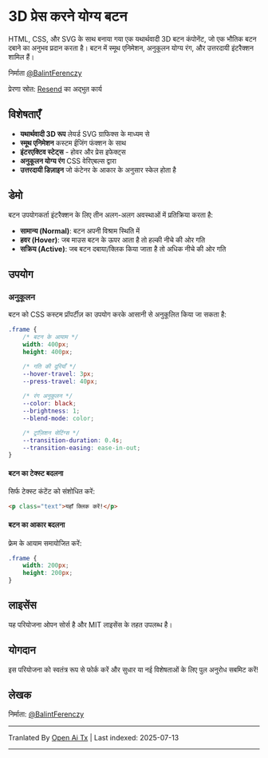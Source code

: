 # 3D प्रेस करने योग्य बटन

HTML, CSS, और SVG के साथ बनाया गया एक यथार्थवादी 3D बटन कंपोनेंट, जो एक भौतिक बटन दबाने का अनुभव प्रदान करता है। बटन में स्मूथ एनिमेशन, अनुकूलन योग्य रंग, और उत्तरदायी इंटरैक्शन शामिल हैं।

निर्माता [@BalintFerenczy](https://x.com/BalintFerenczy)

प्रेरणा स्रोत: [Resend](https://resend.com/) का अद्भुत कार्य

## विशेषताएँ

- **यथार्थवादी 3D रूप** लेयर्ड SVG ग्राफिक्स के माध्यम से
- **स्मूथ एनिमेशन** कस्टम ईजिंग फंक्शन के साथ
- **इंटरएक्टिव स्टेट्स** - होवर और प्रेस इफेक्ट्स
- **अनुकूलन योग्य रंग** CSS वेरिएबल्स द्वारा
- **उत्तरदायी डिज़ाइन** जो कंटेनर के आकार के अनुसार स्केल होता है

## डेमो
बटन उपयोगकर्ता इंटरैक्शन के लिए तीन अलग-अलग अवस्थाओं में प्रतिक्रिया करता है:
- **सामान्य (Normal)**: बटन अपनी विश्राम स्थिति में
- **हवर (Hover)**: जब माउस बटन के ऊपर आता है तो हल्की नीचे की ओर गति
- **सक्रिय (Active)**: जब बटन दबाया/क्लिक किया जाता है तो अधिक नीचे की ओर गति

## उपयोग

### अनुकूलन

बटन को CSS कस्टम प्रॉपर्टीज़ का उपयोग करके आसानी से अनुकूलित किया जा सकता है:

```css
.frame {
    /* बटन के आयाम */
    width: 400px; 
    height: 400px; 

    /* गति की दूरियाँ */
    --hover-travel: 3px;
    --press-travel: 40px;
    
    /* रंग अनुकूलन */
    --color: black;
    --brightness: 1;
    --blend-mode: color;

    /* ट्रांज़िशन सेटिंग्स */
    --transition-duration: 0.4s;
    --transition-easing: ease-in-out;
}
```
#### बटन का टेक्स्ट बदलना

सिर्फ टेक्स्ट कंटेंट को संशोधित करें:

```html
<p class="text">यहाँ क्लिक करें!</p>
```

#### बटन का आकार बदलना

फ्रेम के आयाम समायोजित करें:

```css
.frame {
    width: 200px;
    height: 200px;
}
```
## लाइसेंस

यह परियोजना ओपन सोर्स है और MIT लाइसेंस के तहत उपलब्ध है।

## योगदान

इस परियोजना को स्वतंत्र रूप से फोर्क करें और सुधार या नई विशेषताओं के लिए पुल अनुरोध सबमिट करें!

## लेखक

निर्माता: [@BalintFerenczy](https://x.com/BalintFerenczy)

---

Tranlated By [Open Ai Tx](https://github.com/OpenAiTx/OpenAiTx) | Last indexed: 2025-07-13

---